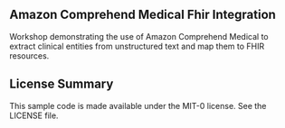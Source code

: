 ## Amazon Comprehend Medical Fhir Integration

Workshop demonstrating the use of Amazon Comprehend Medical to extract clinical entities from unstructured text and map them to FHIR resources.

## License Summary

This sample code is made available under the MIT-0 license. See the LICENSE file.
